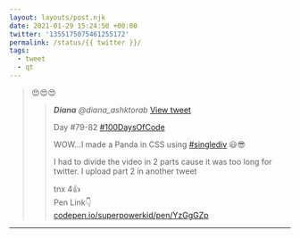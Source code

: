 ```yaml
---
layout: layouts/post.njk
date: 2021-01-29 15:24:50 +00:00
twitter: '1355175075461255172'
permalink: /status/{{ twitter }}/
tags: 
  - tweet
  - qt
---
```


> 😍😍😍 
> 
> > <cite>**Diana** @diana_ashktorab</cite> [View tweet](https://twitter.com/diana_ashktorab/status/1354840337525731328)
> > 
> > Day #79-82 [#100DaysOfCode](https://twitter.com/hashtag/100DaysOfCode)
> > 
> > WOW...I made a Panda in CSS using [#singlediv](https://twitter.com/hashtag/singlediv) 😃😎
> > 
> > I had to divide the video in 2 parts cause it was too long for twitter. I upload part 2 in another tweet
> > 
> > tnx 4👍  
> > Pen Link👇  
> > [codepen.io/superpowerkid/pen/YzGgGZp](https://codepen.io/superpowerkid/pen/YzGgGZp)

---
